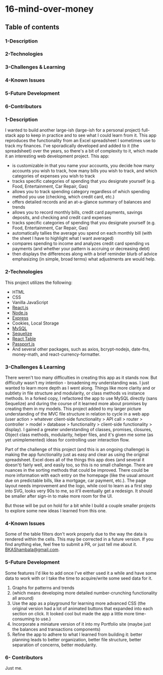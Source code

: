 # 16-mind-over-money

## Table of contents
  
### 1-Description
### 2-Technologies
### 3-Challenges & Learning
### 4-Known Issues
### 5-Future Development
### 6-Contributors

### 1-Description
I wanted to build another large-ish (large-ish for a personal project) full-stack app to keep in practice and to see what I could learn from it. This app reproduces the functionality from an Excel spreadsheet I sometimes use to track my finances. I've sporadically developed and added to it (the spreadsheet) over the years, so there's a bit of complexity to it, which made it an interesting web development project. This app:
- is customizable in that you name your accounts, you decide how many accounts you wish to track, how many bills you wish to track, and which categories of expenses you wish to track
- tracks specific categories of spending that you designate yourself (e.g. Food, Entertainment, Car Repair, Gas)
- allows you to track spending category regardless of which spending method you use (checking, which credit card, etc.)
- offers detailed records and an at-a-glance summary of balances and trends
- allows you to record monthly bills, credit card payments, savings deposits, and checking and credit card expenses
- tracks specific categories of spending that you designate yourself (e.g. Food, Entertainment, Car Repair, Gas)
- automatically tallies the average you spend on each monthly bill (with the sheet I have to highlight what I want averaged)
- compares spending to income and analyzes credit card spending vs payments (and whether your pattern is accruing or decreasing debt)
- then displays the differences along with a brief reminder blurb of advice emphasizing (in simple, broad terms) what adjustments are would help.


### 2-Technologies
  This project utilizes the following:
- HTML
- CSS
- Vanilla JavaScript
- [React.js](https://reactjs.org/)
- [Node.js](https://nodejs.org/en/)
- [Express](https://expressjs.com/)
- Cookies, Local Storage
- [MySQL](https://www.mysql.com/)
- [Sequelize]()
- [React Table](https://react-table.js.org/#/story/readme)
- [Passport.js](http://www.passportjs.org/)
- And several other packages, such as axios, bcrypt-nodejs, date-fns, money-math, and react-currency-formatter.

### 3-Challenges & Learning
There weren't too many difficulties in creating this app as it stands now. But difficulty wasn't my intention - broadening my understanding was. I just wanted to learn more depth as I went along. Things like more clarity and or subtlety in file structure and modularity, or class methods vs instance methods. In a forked copy, I refactored the app to use MySQL directly (sans Sequelize) and during the course of it learned more about promises by creating them in my models. This project added to my larger picture understanding of the MVC file structure in relation to cycle in a web app (user action > whatever client-side functionality > API call > router > controller > model > database > functionality > client-side functionality > display). I gained a greater understanding of classes, promises, closures, Object class methods, modularity, helper files, and it's given me some (as yet unimplemented) ideas for controlling user interaction flow.

Part of the challenge of this project (and this is an ongoing challenge) is making the app functionality just as easy and clear as using the original spreadsheet. Excel does all of the things this app does (and several it doesn't) fairly well, and easily too, so this is no small challenge. There are nuances in the sorting methods that could be improved. There could be more information with each entry on the homepage (like the usual amount due on predictable bills, like a mortgage, car payment, etc.). The page layout needs improvement and the logo, while cool to learn as a first step into SVG, looks very 90s to me, so it'll eventually get a redesign. It should be smaller after sign-in to make more room for the UI.

But those will be put on hold for a bit while I build a couple smaller projects to explore some new ideas I learned from this one.

### 4-Known Issues
Some of the table filters don't work properly due to the way the data is rendered within the cells. This may be corrected in a future version.
If you find anything else, feel free to submit a PR, or just tell me about it. BKAShambala@gmail.com.

### 5-Future Development
  Some features I'd like to add once I've either used it a while and have some data to work with or I take the time to acquire/write some seed data for it.
1.  Graphs for patterns and trends
2.  (which means developing more detailed number-crunching functionality all around)
3.  Use the app as a playground for learning more advanced CSS (the original version had a lot of animated buttons that expanded into each section on click. It looked cool but made the app a little more time-consuming to use.)
4.  Incorporate a miniature version of it into my Portfolio site (maybe just the balances and transactions components)
5.  Refine the app to adhere to what I learned from building it: better planning leads to better organization, better file structure, better separation of concerns, better modularity.

### 6- Contributors
  Just me.
